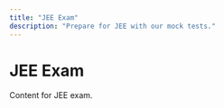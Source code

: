 ```yaml
---
title: "JEE Exam"
description: "Prepare for JEE with our mock tests."
---
```


# JEE Exam

Content for JEE exam.
